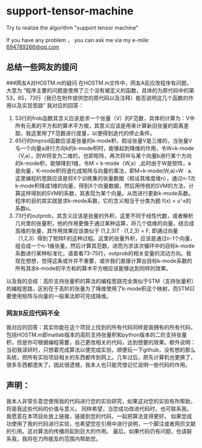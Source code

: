 # support-tensor-machine
Try to realize the algorithm "support tensor machine"

If you have any problem ， you can ask me via my e-mile: 694789266@qq.com

## 总结一些网友的提问

###网友A对HOSTM.m的疑问
在HOSTM.m文件中，网友A反应改程序有问题，大意为 “程序主要的问题是使用了三个没有被定义的函数，具体的为原代码中的第53，65，73行（我已在附件提供您的原代码以及注释）能否说明这几个函数的作用以及实现思路”
我对应的回答：
1.	53行的frob函数其含义应该是求一个张量（V）的F范数，具体的计算为：V中所有元素的平方和的算术平方根，其意义应该是用来计算新旧张量的距离差距，我这里用了F范数进行度量，以便得到迭代的停止条件。
2.	65行的tmprod函数应该是张量的k-mode积，假设张量V是三维的，当张量V与一个向量a进行方向k的k-mode积时，能够起到降维的作用，令W=k-mode（V,a），则W将变为二维的，也即矩阵，再次将W与某个向量b进行某个方向的k-mode积，能够降到1维，令M = k-mode（W,a）,此时由于W是矩阵，a是向量，K-mode积将退化成矩阵与向量的乘法，即M=k-mode(W,a)=W · a. 这里编程的思路应该是将X个训练集的张量数据（假设其维度维n），通过n-1次k-mode积降成1维的向量，得到X个向量数据，然后用传统的SVM的方法，计算这样得到的SVM的系数，其表现为某个向量。从而进行更新k-mode系数。程序的目的其实就是求k-mode系数，它的含义相当于分类为题  f(x) = u’·x的系数u。
3.	73行的outprob，其含义应该是张量的外积，这里不同于线性代数，或者解析几何里的张量积，他的作用更像于通过某种运算，将几个低维的向量，结合成高维的张量，其作用效果应该类似于 (1,2,3)T · (1,2,3) = F, 即通过向量（1,2,3）得到了矩阵F的这种过程。这里的张量外积，应该是通过n-1个向量，组合成一个n-1维张量，然后计算其范数，进而为求该次循环中的目标k-mode系数进行某种标准化，请查看73-75行，outprob的相关变量的流动方向。我现在想想，觉得这条或许并不重要，或许我们直接计算出目标k-mode系数的所有其余k-mode的平方和的算术平方根应该能够达到同样的效果。

以及我的总结：高阶支持张量积的算法的编程思路完全类似于STM（支持张量积）的编程思路，区别在于高阶的张量为了降维使用了k-mode积这个映射，而STM只要使用矩阵与向量的一般乘法即可完成降维。

### 网友B反应代码不全
我对应的回答：其实你能在这个项目上找到的所有代码同样是我拥有的所有代码，包括HOSTM.m即matlab版本的高阶支持张量积和python版本的二阶支持张量积，但是你可根据编程需要，自己更改相关的代码，达到想要的效果。额外说明：当初我读研时，只想着完成算法以便完成实验，顺便玩一下github，没有想的那么系统，把所有实验项目相关的东西都传到网上。几年过后，原先计算机也更换了，很多东西都遗失了。因此很遗憾，我本人也只能凭借记忆说明一些代码的作用。

## 声明：
我本人非常乐意您使用我的代码进行您的实验研究，如果这对您的实验有所帮助，将是我这些代码的价值与意义。
同样希望，当您成功改进代码时，也可联系我，我愿意在本项目处放上链接，链接到您的代码，一起把算法变得更好。
如果您成功使用了我的代码进行实验，也希望您在引用中进行说明，一个脚注或者网页文献的引用。这对算法的传播将起到巨大的作用。
最后，如果代码仍有问题，也请联系我，我将在力所能及的范围内帮助您。
